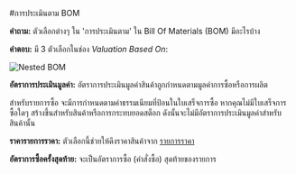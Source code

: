 <!-- add-breadcrumbs -->
#การประเมินตาม BOM

**คำถาม:** ตัวเลือกต่างๆ ใน ​​'การประเมินตาม' ใน Bill Of Materials (BOM) มีอะไรบ้าง

**คำตอบ:** มี 3 ตัวเลือกในช่อง <i>Valuation Based On</i>:

<img alt="Nested BOM" class="screenshot" src="{{docs_base_url}}/assets/img/articles/valuation-based-on-1.png">

**อัตราการประเมินมูลค่า:** อัตราการประเมินมูลค่าสินค้าถูกกำหนดตามมูลค่าการซื้อหรือการผลิต

สำหรับรายการซื้อ จะมีการกำหนดตามค่าธรรมเนียมที่ป้อนในใบเสร็จการซื้อ หากคุณไม่มีใบเสร็จการซื้อใดๆ
สร้างขึ้นสำหรับสินค้าหรือการกระทบยอดสต็อก ดังนั้นจะไม่มีอัตราการประเมินมูลค่าสำหรับสินค้านั้น

**ราคารายการราคา:** ตัวเลือกนี้ช่วยให้ดึงราคาสินค้าจาก [รายการราคา](/docs/user/manual/th/stock/item-price)

**อัตราการซื้อครั้งสุดท้าย:** จะเป็นอัตราการซื้อ (คำสั่งซื้อ) สุดท้ายของรายการ